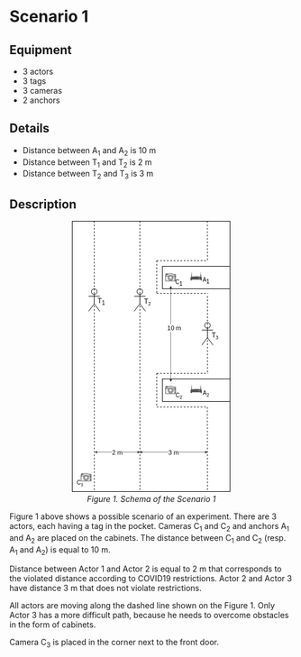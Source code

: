 # Scenario 1

## Equipment

- 3 actors
- 3 tags 
- 3 cameras
- 2 anchors

## Details

- Distance between A<sub>1</sub> and A<sub>2</sub> is 10 m
- Distance between T<sub>1</sub> and T<sub>2</sub> is 2 m
- Distance between T<sub>2</sub> and T<sub>3</sub> is 3 m

## Description

<p align="center">
    <img src="scenario_1.png" alt="scenario-1" title="Scenario 1" /><br/>
    <em>Figure 1. Schema of the Scenario 1</em>
</p>

Figure 1 above shows a possible scenario of an experiment. There are 3 actors, each having a tag in the pocket. Cameras C<sub>1</sub> and C<sub>2</sub> and anchors A<sub>1</sub> and A<sub>2</sub> are placed on the cabinets. The distance between C<sub>1</sub> and C<sub>2</sub> (resp. A<sub>1</sub> and A<sub>2</sub>) is equal to 10 m.

Distance between Actor 1 and Actor 2 is equal to 2 m that corresponds to the violated distance according to COVID19 restrictions. Actor 2 and Actor 3 have distance 3 m that does not violate restrictions.

All actors are moving along the dashed line shown on the Figure 1. Only Actor 3 has a more difficult path, because he needs to overcome obstacles in the form of cabinets.

Camera C<sub>3</sub> is placed in the corner next to the front door.